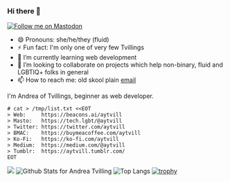 ### Hi there 👋

<a href="https://tech.lgbt/@aytvill" rel="me"><img src="https://img.shields.io/mastodon/follow/109323830506592265?domain=https%3A%2F%2Ftech.lgbt&label=Follow%20me%20on%20Mastodon&style=social" alt="Follow me on Mastodon" /></a> 

- 😄 Pronouns: she/he/they (fluid)
- ⚡ Fun fact: I'm only one of very few Tvillings
- 🌱 I’m currently learning web development
- 👯 I’m looking to collaborate on projects which help non-binary, fluid and LGBTIQ+ folks in general
- 📫 How to reach me: old skool plain [email](mailto:aytvill@protonmail.com)

I'm Andrea of Tvillings, beginner as web developer.

<!--
**aytvill/aytvill** is a ✨ _special_ ✨ repository because its `README.md` (this file) appears on your GitHub profile.

Here are some ideas to get you started:

- 🔭 I’m currently working on ...
- 🤔 I’m looking for help with ...
- 💬 Ask me about ...
-->
```
# cat > /tmp/list.txt <<EOT
> Web:     https://beacons.ai/aytvill
> Masto:   https://tech.lgbt/@aytvill
> Twitter: https://twitter.com/aytvill
> BMAC:    https://buymeacoffee.com/aytvill
> Ko-Fi:   https://ko-fi.com/aytvill
> Medium:  https://medium.com/@aytvill
> Tumblr:  https://aytvill.tumblr.com/
EOT
```   

![](https://komarev.com/ghpvc/?username=aytvill&style=flat-square)
![Github Stats for Andrea Tvilling](https://github-readme-stats.vercel.app/api?username=aytvill&show_icons=true&hide_border=true&count_private=true)
![Top Langs](https://github-readme-stats.vercel.app/api/top-langs/?username=aytvill&layout=compact&hide_border=true)
[![trophy](https://github-profile-trophy.vercel.app/?username=aytvill&column=3&margin-w=20&margin-h=20&no-frame=true)](https://github.com/ryo-ma/github-profile-trophy)
